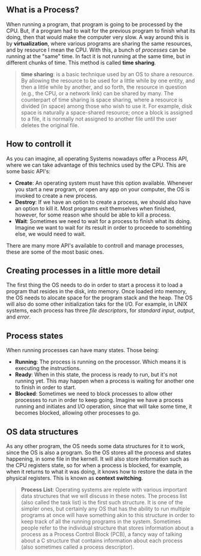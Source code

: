 ## What is a Process?
When running a program, that program is going to be processed by the CPU. But, if a program had to wait for the previous program to finish what its doing, then that would make the computer very slow. A way around this is by **virtualization**, where various programs are sharing the same resources, and by resource I mean the CPU. With this, a bunch of *processes* can be running at the "same" time. 
In fact it is not running at the same time, but in different chunks of time. This method is called **time sharing**.

> **time sharing**:
> is a basic technique used by an OS to share a resource. By allowing the resource to be used for a little while by one entity, and then a little while by another, and so forth, the resource in question (e.g., the CPU, or a network link) can be shared by many. The counterpart of time sharing is space sharing, where a resource is divided (in space) among those who wish to use it. For example, disk space is naturally a space-shared resource; once a block is assigned to a file, it is normally not assigned to another file until the user deletes the original file.

## How to controll it
As you can imagine, all operating Systems nowadays offer a Process API, where we can take advantage of this technics used by the CPU. This are some basic API's:
+ **Create**: An operating system must have this option available. Whenever you start a new program, or open any app on your computer, the OS is invoked to create a new process.
+ **Destroy**: If we have an option to create a process, we should also have an option to kill it. Most programs exit themselves when finished, however, for some reason whe should be able to kill a process.
+ **Wait**: Sometimes we need to wait for a process to finish what its doing. Imagine we want to wait for its result in order to proceede to somehting else, we would need to wait. 

There are many more API's available to controll and manage processes, these are some of the most basic ones. 

## Creating processes in a little more detail
The first thing the OS needs to do in order to start a process it to load a program that resides in the disk, into memory.
Once loaded into memory, the OS needs to alocate space for the program stack and the heap.
The OS will also do some other initialization taks for the I/O. For example, in UNIX systems, each process has three *file descriptors*, for _standard input_, _output_, and _error_.

## Process states
When running processes can have many states. Those being:
- **Running**: The process is running on the processor. Which means it is executing the instructions. 
- **Ready**: When in this state, the process is ready to run, but it's not running yet. This may happen when a process is waiting for another one to finish in order to start. 
- **Blocked**: Sometimes we need to block processes to allow other processes to run in order to keep going. Imagine we have a process running and initiates and I/O operation, since that will take some time, it becomes blocked, allowing other processes to go. 

## OS data structures
As any other program, the OS needs some data structures for it to work, since the OS is also a program. So the OS stores all the process and states happening, in some file in the kernell. It will also store information such as the CPU registers state, so for when a process is blocked, for example, when it returns to what it was doing, it knows how to restore the data in the physical registers. This is known as **context switching**. 

> **Process List**:
> Operating systems are replete with various important data structures that we will discuss in these notes. The process list (also called the task list) is the first such structure. It is one of the simpler ones, but certainly any OS that has the ability to run multiple programs at once will have something akin to this structure in order to keep track of all the running programs in the system. Sometimes people refer to the individual structure that stores information about a process as a Process Control Block (PCB), a fancy way of talking about a C structure that contains information about each process (also sometimes called a process descriptor).
